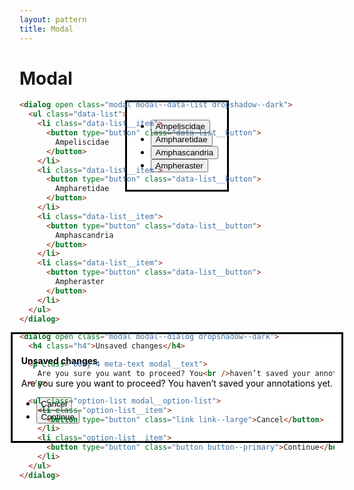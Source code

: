 ```yaml
---
layout: pattern
title: Modal
---
```


<h1>Modal</h1>


<div class="components-preview">

<dialog open class="modal modal--data-list dropshadow--dark">
  <ul class="data-list">
    <li class="data-list__item">
      <button type="button" class="data-list__button">
        Ampeliscidae
      </button>
    </li>
    <li class="data-list__item">
      <button type="button" class="data-list__button">
        Ampharetidae
      </button>
    </li>
    <li class="data-list__item">
      <button type="button" class="data-list__button">
        Amphascandria
      </button>
    </li>
    <li class="data-list__item">
      <button type="button" class="data-list__button">
        Ampheraster
      </button>
    </li>
  </ul>
</dialog>

<div></div>

<div></div>

</div>

<div class="components-code" markdown="1">

```html
<dialog open class="modal modal--data-list dropshadow--dark">
  <ul class="data-list">
    <li class="data-list__item">
      <button type="button" class="data-list__button">
        Ampeliscidae
      </button>
    </li>
    <li class="data-list__item">
      <button type="button" class="data-list__button">
        Ampharetidae
      </button>
    </li>
    <li class="data-list__item">
      <button type="button" class="data-list__button">
        Amphascandria
      </button>
    </li>
    <li class="data-list__item">
      <button type="button" class="data-list__button">
        Ampheraster
      </button>
    </li>
  </ul>
</dialog>
```

</div>




<div class="components-preview">

<dialog open class="modal modal--dialog dropshadow--dark">
  <h4 class="h4">Unsaved changes</h4>

  <p class="body-4 meta-text modal__text">
    Are you sure you want to proceed? You haven’t saved your annotations yet.
  </p>

  <ul class="option-list modal__option-list">
    <li class="option-list__item">
      <button type="button" class="link link--large">Cancel</button>
    </li>
    <li class="option-list__item">
      <button type="button" class="button button--primary">Continue</button>
    </li>
  </ul>
</dialog>

<div></div>

<div></div>

<div></div>

</div>

<div class="components-code" markdown="1">

```html
<dialog open class="modal modal--dialog dropshadow--dark">
  <h4 class="h4">Unsaved changes</h4>

  <p class="body-4 meta-text modal__text">
    Are you sure you want to proceed? You<br />haven’t saved your annotations yet.
  </p>

  <ul class="option-list modal__option-list">
    <li class="option-list__item">
      <button type="button" class="link link--large">Cancel</button>
    </li>
    <li class="option-list__item">
      <button type="button" class="button button--primary">Continue</button>
    </li>
  </ul>
</dialog>
```

</div>

